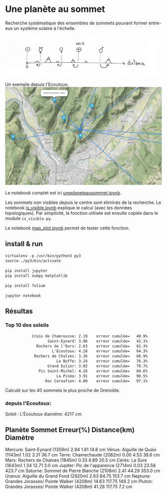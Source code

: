 # Une planète au sommet

Recherche systématique des ensembles de sommets pouvant former entre-eux un système solaire à l'échelle.


![schéma sommet - planète ](./images/sch_distance_planet.png)


Un exemple depuis l'Ecoutoux:
![schéma sommet - planète ](./images/screenshot_map_v01.png)


Le notebook complet est ici [uneplaneteausommet.ipynb](./uneplaneteausommet.ipynb).

Les sommets non visibles depuis le centre sont éliminés de la recherche. Le notebook [is_visible.ipynb](./is_visible.ipynb) explique le calcul (avec les données topologiques). Par simplicité, la fonction utilisée est ensuite copiée dans le module `is_visible.py`.

Le notebook [map_plot.ipynb](./map_plot.ipynb) permet de tester cette fonction. 


## install & run

    virtualenv -p /usr/bin/python3 py3
    source ./py3/bin/activate
    
    pip install jupyter
    pip install numpy matplotlib

    pip install folium

    jupyter notebook
    
    
    
## Résultas

### Top 10 des soleils
                Croix de Chamrousse: 2.19    erreur cumulée=   40.9%
                       Saint-Eynard: 3.96    erreur cumulée=   42.1%
                  Rochers de l'Ours: 2.63    erreur cumulée=   62.3%
                         L'Écoutoux: 4.28    erreur cumulée=   64.3%
                 Rochers de Chalves: 3.36    erreur cumulée=   66.9%
                           La Buffe: 3.24    erreur cumulée=   76.3%
                       Grand Eulier: 3.02    erreur cumulée=   79.7%
                   Pic Saint-Michel: 4.26    erreur cumulée=   84.6%
                           La Pinéa: 3.91    erreur cumulée=   90.5%
                      Roc Cornafion: 4.00    erreur cumulée=   97.1%
                      
                      
Calculé sur les 40 sommets le plus proche de Grenoble. 


### depuis l'Ecoutoux:
Soleil : L'Écoutoux   diamètre: 4217 cm 

   Planète  Sommet                                   Erreur(%)   Distance(km)  Diamètre
-----------------------------------------------------------------------------------------
   Mercure: Saint-Eynard (1359m)                        2.94       1.81         14.8 cm
     Vénus: Aiguille de Quaix (1143m)                   1.02       3.31         36.7 cm
     Terre: Chamechaude (2082m)                         0.00       4.53         38.6 cm
      Mars: Rochers de Chalves (1845m)                  0.33       6.89         20.5 cm
     Cérès: La Sure (1643m)                             1.34      12.71          3.0 cm
   Jupiter: Pic de l'apparence (2714m)                  0.03      23.58        423.7 cm
   Saturne: Sommet de Pierre Blanche (2108m)            2.41      44.29        353.0 cm
    Uranus: Aiguille du Grand Fond (2920m)              2.63      84.75        153.7 cm
   Neptune: Grandes Jorasses/ Pointe Walker (4208m)    14.63     117.75        149.2 cm
    Pluton: Grandes Jorasses/ Pointe Walker (4208m)    41.28     117.75          7.2 cm


